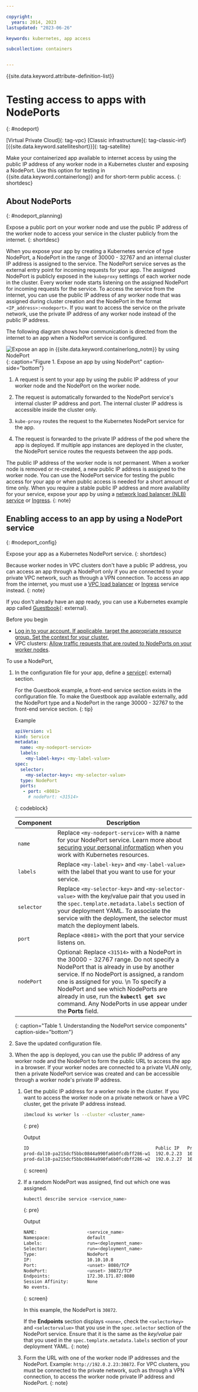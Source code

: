 ```yaml
---

copyright: 
  years: 2014, 2023
lastupdated: "2023-06-26"

keywords: kubernetes, app access

subcollection: containers


---
```


{{site.data.keyword.attribute-definition-list}}





# Testing access to apps with NodePorts
{: #nodeport}

[Virtual Private Cloud]{: tag-vpc} [Classic infrastructure]{: tag-classic-inf} [{{site.data.keyword.satelliteshort}}]{: tag-satellite}

Make your containerized app available to internet access by using the public IP address of any worker node in a Kubernetes cluster and exposing a NodePort. Use this option for testing in {{site.data.keyword.containerlong}} and for short-term public access.
{: shortdesc}


## About NodePorts
{: #nodeport_planning}

Expose a public port on your worker node and use the public IP address of the worker node to access your service in the cluster publicly from the internet.
{: shortdesc}

When you expose your app by creating a Kubernetes service of type NodePort, a NodePort in the range of 30000 - 32767 and an internal cluster IP address is assigned to the service. The NodePort service serves as the external entry point for incoming requests for your app. The assigned NodePort is publicly exposed in the `kubeproxy` settings of each worker node in the cluster. Every worker node starts listening on the assigned NodePort for incoming requests for the service. To access the service from the internet, you can use the public IP address of any worker node that was assigned during cluster creation and the NodePort in the format `<IP_address>:<nodeport>`. If you want to access the service on the private network, use the private IP address of any worker node instead of the public IP address.

The following diagram shows how communication is directed from the internet to an app when a NodePort service is configured.

![Expose an app in {{site.data.keyword.containerlong_notm}} by using NodePort](images/nodeport.svg "Expose an app by using NodePort"){: caption="Figure 1. Expose an app by using NodePort" caption-side="bottom"}

1. A request is sent to your app by using the public IP address of your worker node and the NodePort on the worker node.

2. The request is automatically forwarded to the NodePort service's internal cluster IP address and port. The internal cluster IP address is accessible inside the cluster only.

3. `kube-proxy` routes the request to the Kubernetes NodePort service for the app.

4. The request is forwarded to the private IP address of the pod where the app is deployed. If multiple app instances are deployed in the cluster, the NodePort service routes the requests between the app pods.

The public IP address of the worker node is not permanent. When a worker node is removed or re-created, a new public IP address is assigned to the worker node. You can use the NodePort service for testing the public access for your app or when public access is needed for a short amount of time only. When you require a stable public IP address and more availability for your service, expose your app by using a [network load balancer (NLB) service](/docs/containers?topic=containers-loadbalancer) or [Ingress](/docs/containers?topic=containers-managed-ingress-about).
{: note}


## Enabling access to an app by using a NodePort service
{: #nodeport_config}

Expose your app as a Kubernetes NodePort service.
{: shortdesc}

Because worker nodes in VPC clusters don't have a public IP address, you can access an app through a NodePort only if you are connected to your private VPC network, such as through a VPN connection. To access an app from the internet, you must use a [VPC load balancer](/docs/containers?topic=containers-vpc-lbaas) or [Ingress](/docs/containers?topic=containers-managed-ingress-about) service instead.
{: note}

If you don't already have an app ready, you can use a Kubernetes example app called [Guestbook](https://github.com/kubernetes/examples/blob/master/guestbook/all-in-one/guestbook-all-in-one.yaml){: external}.

Before you begin

* [Log in to your account. If applicable, target the appropriate resource group. Set the context for your cluster.](/docs/containers?topic=containers-access_cluster)
* VPC clusters: [Allow traffic requests that are routed to NodePorts on your worker nodes](/docs/openshift?topic=openshift-vpc-security-group).

To use a NodePort,

1. In the configuration file for your app, define a [service](https://kubernetes.io/docs/concepts/services-networking/service/){: external} section.

    For the Guestbook example, a front-end service section exists in the configuration file. To make the Guestbook app available externally, add the NodePort type and a NodePort in the range 30000 - 32767 to the front-end service section.
    {: tip}

    Example

    ```yaml
    apiVersion: v1
    kind: Service
    metadata:
      name: <my-nodeport-service>
      labels:
        <my-label-key>: <my-label-value>
    spec:
      selector:
        <my-selector-key>: <my-selector-value>
      type: NodePort
      ports:
       - port: <8081>
         # nodePort: <31514>

    ```
    {: codeblock}
    
    | Component | Description |
    | ----- | -------- |
    | `name` | Replace `<my-nodeport-service>` with a name for your NodePort service. Learn more about [securing your personal information](/docs/containers?topic=containers-security#pi) when you work with Kubernetes resources. |
    | `labels` | Replace `<my-label-key>` and `<my-label-value>` with the label that you want to use for your service. |
    | `selector` | Replace `<my-selector-key>` and `<my-selector-value>` with the key/value pair that you used in the `spec.template.metadata.labels` section of your deployment YAML. To associate the service with the deployment, the selector must match the deployment labels. |
    | `port` | Replace `<8081>` with the port that your service listens on. |
    | `nodePort` | Optional: Replace `<31514>` with a NodePort in the 30000 - 32767 range. Do not specify a NodePort that is already in use by another service. If no NodePort is assigned, a random one is assigned for you. \n To specify a NodePort and see which NodePorts are already in use, run the **`kubectl get svc`** command. Any NodePorts in use appear under the **Ports** field.
    {: caption="Table 1. Understanding the NodePort service components" caption-side="bottom"}

2. Save the updated configuration file.

3. When the app is deployed, you can use the public IP address of any worker node and the NodePort to form the public URL to access the app in a browser. If your worker nodes are connected to a private VLAN only, then a private NodePort service was created and can be accessible through a worker node's private IP address.

    1. Get the public IP address for a worker node in the cluster. If you want to access the worker node on a private network or have a VPC cluster, get the private IP address instead.

        ```sh
        ibmcloud ks worker ls --cluster <cluster_name>
        ```
        {: pre}

        Output

        ```sh
        ID                                                Public IP   Private IP    Size     State    Status
        prod-dal10-pa215dcf5bbc0844a990fa6b0fcdbff286-w1  192.0.2.23  10.100.10.10  u3c.2x4  normal   Ready
        prod-dal10-pa215dcf5bbc0844a990fa6b0fcdbff286-w2  192.0.2.27  10.100.10.15  u3c.2x4  normal   Ready
        ```
        {: screen}

    2. If a random NodePort was assigned, find out which one was assigned.

        ```sh
        kubectl describe service <service_name>
        ```
        {: pre}

        Output

        ```sh
        NAME:                   <service_name>
        Namespace:              default
        Labels:                 run=<deployment_name>
        Selector:               run=<deployment_name>
        Type:                   NodePort
        IP:                     10.10.10.8
        Port:                   <unset> 8080/TCP
        NodePort:               <unset> 30872/TCP
        Endpoints:              172.30.171.87:8080
        Session Affinity:       None
        No events.
        ```
        {: screen}

        In this example, the NodePort is `30872`.

        If the **Endpoints** section displays `<none>`, check the `<selectorkey>` and `<selectorvalue>` that you use in the `spec.selector` section of the NodePort service. Ensure that it is the same as the _key/value_ pair that you used in the `spec.template.metadata.labels` section of your deployment YAML.
        {: note}

    3. Form the URL with one of the worker node IP addresses and the NodePort. Example: `http://192.0.2.23:30872`.
        For VPC clusters, you must be connected to the private network, such as through a VPN connection, to access the worker node private IP address and NodePort.
        {: note}




